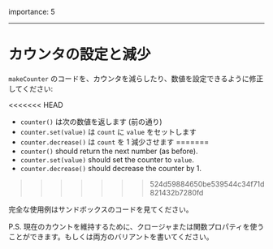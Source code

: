 importance: 5

---

# カウンタの設定と減少

`makeCounter` のコードを、カウンタを減らしたり、数値を設定できるように修正してください:

<<<<<<< HEAD
- `counter()` は次の数値を返します (前の通り)
- `counter.set(value)` は `count` に `value` をセットします
- `counter.decrease()` は `count` を 1 減少させます
=======
- `counter()` should return the next number (as before).
- `counter.set(value)` should set the counter to `value`.
- `counter.decrease()` should decrease the counter by 1.
>>>>>>> 524d59884650be539544c34f71d821432b7280fd

完全な使用例はサンドボックスのコードを見てください。

P.S. 現在のカウントを維持するために、クロージャまたは関数プロパティを使うことができます。もしくは両方のバリアントを書いてください。
